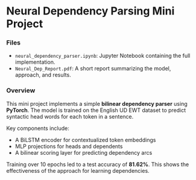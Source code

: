 # Neural Dependency Parsing Mini Project

### Files

- `neural_dependency_parser.ipynb`: Jupyter Notebook containing the full implementation.
- `Neural_Dep_Report.pdf`: A short report summarizing the model, approach, and results.

### Overview

This mini project implements a simple **bilinear dependency parser** using **PyTorch**. The model is trained on the English UD EWT dataset to predict syntactic head words for each token in a sentence.

Key components include:
- A BiLSTM encoder for contextualized token embeddings
- MLP projections for heads and dependents
- A bilinear scoring layer for predicting dependency arcs

Training over 10 epochs led to a test accuracy of **81.62%**. This shows the effectiveness of the approach for learning dependencies.

